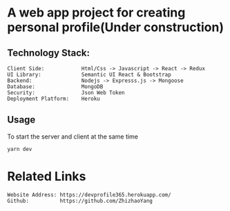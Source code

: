 # A web app project for creating personal profile(Under construction)

## Technology Stack:

```
Client Side:            Html/Css -> Javascript -> React -> Redux
UI Library:             Semantic UI React & Bootstrap
Backend:                Nodejs -> Expresss.js -> Mongoose
Database:               MongoDB
Security:               Json Web Token
Deployment Platform:    Heroku
```

## Usage

To start the server and client at the same time

```
yarn dev
```

# Related Links

```
Website Address: https://devprofile365.herokuapp.com/
Github:          https://github.com/ZhizhaoYang

```
